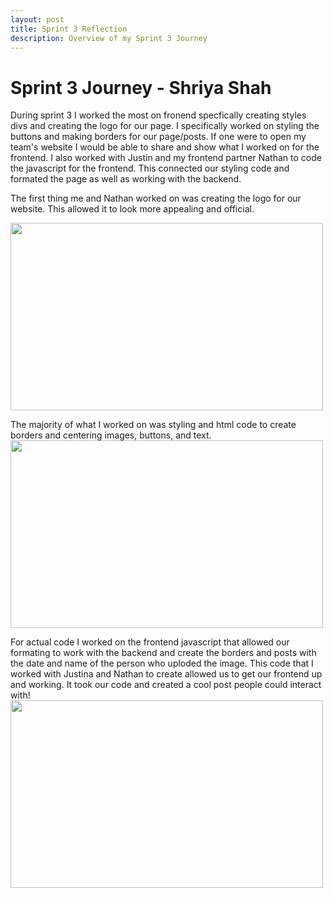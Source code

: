 ```yaml
---
layout: post
title: Sprint 3 Reflection
description: Overview of my Sprint 3 Journey
---
```


# Sprint 3 Journey - Shriya Shah
During sprint 3 I worked the most on fronend specfically creating styles divs and creating the logo for our page. I specifically worked on styling the buttons and making borders for our page/posts. If one were to open my team's website I would be able to share and show what I worked on for the frontend. I also worked with Justin and my frontend partner Nathan to code the javascript for the frontend. This connected our styling code and formated the page as well as working with the backend.

The first thing me and Nathan worked on was creating the logo for our website. This allowed it to look more appealing and official. 

<span>
<img src="{{site.baseurl}}/images/nestlogo.png" width = "500"  height = "300"/>
</span>

The majority of what I worked on was styling and html code to create borders and centering images, buttons, and text.  
<span>
<img src="{{site.baseurl}}/images/stylingfrontend.png" width = "500"  height = "300"/>
</span>

For actual code I worked on the frontend javascript that allowed our formating to work with the backend and create the borders and posts with the date and name of the person who uploded the image. This code that I worked with Justina and Nathan to create allowed us to get our frontend up and working. It took our code and created a cool post people could interact with!
<span>
<img src="{{site.baseurl}}/images/frontendjavascript.png" width = "500"  height = "300"/>
</span>